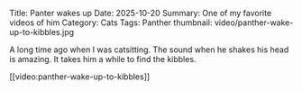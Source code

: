 Title: Panter wakes up
Date: 2025-10-20
Summary: One of my favorite videos of him
Category: Cats
Tags: Panther
thumbnail: video/panther-wake-up-to-kibbles.jpg

A long time ago when I was catsitting.
The sound when he shakes his head is amazing. 
It takes him a while to find the kibbles.

[[video:panther-wake-up-to-kibbles]]

